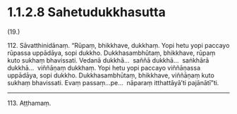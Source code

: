 # 1.1.2.8 Sahetudukkhasutta

(19.)

112\. Sāvatthinidānaṃ. “Rūpaṃ, bhikkhave, dukkhaṃ. Yopi hetu yopi paccayo rūpassa uppādāya, sopi dukkho. Dukkhasambhūtaṃ, bhikkhave, rūpaṃ kuto sukhaṃ bhavissati. Vedanā dukkhā…  saññā dukkhā…  saṅkhārā dukkhā…  viññāṇaṃ dukkhaṃ. Yopi hetu yopi paccayo viññāṇassa uppādāya, sopi dukkho. Dukkhasambhūtaṃ, bhikkhave, viññāṇaṃ kuto sukhaṃ bhavissati. Evaṃ passaṃ…pe…  nāparaṃ itthattāyā’ti pajānātī”ti.

---

113\. Aṭṭhamaṃ.
